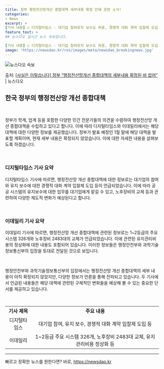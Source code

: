 ```yaml
---
title: 정부 행정전산망개선 종합대책 세부내용 확정 안돼 관련 소식!
categories:
- News
excerpt: >
[기사 내용] ○ 디지털타임스 - 대기업 참여유지 보수도 허용, 경쟁적 대화 계약 입찰제 도입 등 ○ 이데일…
feature_text: >
## 뉴스다오 실시간 뉴스 속보입니다.

[기사 내용] ○ 디지털타임스 - 대기업 참여유지 보수도 허용, 경쟁적 대화 계약 입찰제 도입 등 ○ 이데일…
image: 'https://newsdao.kr/res/images/meta/newsdao_breakingnews.jpg'
---
```


![뉴스다오 속보](https://newsdao.kr/res/images/meta/newsdao_breakingnews.jpg)

<p>출처: <a href="https://newsdao.kr/3080" rel="dofollow">[사실은 이렇습니다] 정부 “행정전산망개선 종합대책의 세부내용 확정된 바 없어”</a> | 뉴스다오</p>

<h2 data-ke-size="size26">한국 정부의 행정전산망 개선 종합대책</h2>
<p data-ke-size="size16">&nbsp;</p>
정부가 학계, 업계 등을 포함한 다양한 민간 전문가들의 의견을 수렴하여 행정전산망 개선 종합대책을 수립하고 있다고 합니다. 이에 따라 디지털타임스와 이데일리에서는 해당 대책에 대한 다양한 정보를 제공했습니다. 정부가 발표 예정인 1월 말에 해당 대책을 발표할 계획이며, 현재 세부 내용은 확정되지 않았습니다. 이에 대한 자세한 내용을 살펴보도록 하겠습니다.
<p data-ke-size="size16">&nbsp;</p>

<h3>디지털타임스 기사 요약</h3>
<p data-ke-size="size16">디지털타임스 기사에 따르면, 행정전산망 개선 종합대책에 대한 정보로는 대기업의 참여와 유지 보수에 대한 경쟁적 대화 계약 입찰제 도입 등이 언급되었습니다. 이에 따라 공공 시스템의 유지보수에 대한 업무를 대기업에게 맡길 수 있고, 노후장비의 교체 등과 관련하여 다양한 제도적 변화가 예상된다고 합니다.</p>
<p data-ke-size="size16">&nbsp;</p>

<h3>이데일리 기사 요약</h3>
<p data-ke-size="size16">이데일리 기사에 따르면, 행정전산망 개선 종합대책에 관련된 정보로는 1~2등급의 주요 시스템 326개와 노후장비 2483대의 교체가 언급되었습니다. 이에 관련된 유지관리비용의 정상화에 대한 내용도 포함되어 있습니다. 이러한 정보들은 행정안전부와 과학기술정보통신부의 입장을 토대로 전달된 것으로 보입니다.</p>
<p data-ke-size="size16">&nbsp;</p>

<p data-ke-size="size16">행정안전부와 과학기술정보통신부의 입장에서는 행정전산망 개선 종합대책의 세부 내용이 아직 확정되지 않았지만, 다양한 정보가 언론을 통해 전파되고 있습니다. 두 기사에서 언급된 내용들은 해당 대책에 관련된 구체적인 변화들을 예상해 볼 수 있는 중요한 단서를 제공하고 있습니다.</p>
<p data-ke-size="size16">&nbsp;</p>
<table>
	<tbody>
		<tr>
			<td style="text-align: center; height: 17px;"><b>기사 제목</b></td>
			<td style="text-align: center; height: 17px;"><b>주요 내용</b></td>
		</tr>
		<tr>
			<td style="text-align: center; height: 17px;">디지털타임스</td>
			<td style="text-align: center; height: 17px;">대기업 참여, 유지 보수, 경쟁적 대화 계약 입찰제 도입 등</td>
		</tr>
		<tr>
			<td style="text-align: center; height: 17px;">이데일리</td>
			<td style="text-align: center; height: 17px;">1~2등급 주요 시스템 326개, 노후장비 2483대 교체, 유지관리비용 정상화 등</td>
		</tr>
	</tbody>
</table>
<hr> 

빠르고 정확한 뉴스를 원한다면? 바로, <a href="https://newsdao.kr" rel="dofollow">https://newsdao.kr</a>


    
